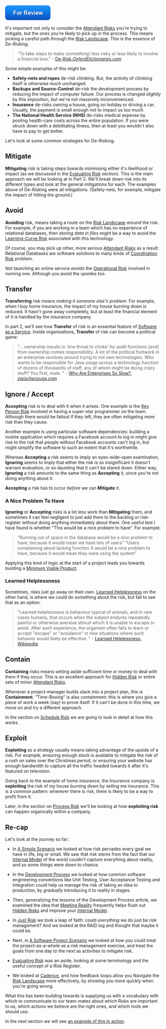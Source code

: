 ![For Review](images/state/for-review.png)

It's important not only to consider the [Attendant Risks](Glossary#attendant-risk) you're trying to mitigate, but the ones you're likely to pick up in the process.  This means picking a careful path through the [Risk Landscape](Glossary#risk-landscape).  This is the essence of _De-Risking_. 

> "To take steps to make (something) less risky or less likely to involve a financial loss." - [De-Risk,_OxfordDictionaries.com_](https://en.oxforddictionaries.com/definition/de-risk)

Some simple examples of this might be:

- **Safety-nets and ropes** de-risk climbing.  But, the activity of climbing itself is otherwise much unchanged.
- **Backups and Source-Control** de-risk the development process by reducing the impact of computer failure.  Our process is changed _slightly_ by this imposition, but we're not massively inconvenienced.
- **Insurance** de-risks owning a house, going on holiday or driving a car.  Usually, the payment is small enough not to impact us too much.
- **The National Health Service (NHS)** de-risks medical expense by pooling health-care costs across the entire population.  If you were struck down with a debilitating illness, then at least you wouldn't also have to pay to get better. 

Let's look at some common strategies for De-Risking.

## Mitigate

**Mitigating** risk is taking steps towards minimising either it's likelihood or impact (as we discussed in the [Evaluating Risk](Evaluating-Risk) section).  This is the main approach we will be looking at in Part 2.   We'll break down risk into its different types and look at the general mitigations for each.  The examples above of De-Risking were all mitigations.  (Safety-nets, for example, mitigate the impact of hitting the ground.)  

## Avoid

**Avoiding** risk, means taking a route on the [Risk Landscape](Glossary#risk-landscape) _around_ the risk.  For example, if you are working in a team which has no experience of relational databases, then _storing data in files_ might be a way to avoid the [Learning-Curve Risk](Communication-Risk#learning-curve-risk) associated with this technology.  

Of course, you may pick up other, more serious [Attendant Risks](Glossary#attendant-risk) as a result: Relational Databases are software solutions to many kinds of [Coordination Risk](Coordination-Risk) problem.

_Not_ launching an online service _avoids_ the [Operational Risk](Operational-Risk) involved in running one.  Although you avoid the upsides too.

## Transfer

**Transferring** risk means _making it someone else's problem_.  For example, when I buy home insurance, the impact of my house burning down is reduced.  It hasn't gone away completely, but at least the financial element of it is handled by the insurance company.

In part 2, we'll see how **Transfer** of risk is an essential feature of [Software as a Service](Software-Dependency-Risk).  Inside organisations, **Transfer** of risk can become a political game:

> "... ownership results in ‘one throat to choke’ for audit functions [and] from ownership comes responsibility. A lot of the political footwork in an enterprise revolves around trying to not own technologies. Who wants to be responsible for Java usage across a technology function of dozens of thousands of staff, any of whom might be doing crazy stuff? You first, mate. " - [Why Are Enterprises So Slow?, _zwischenzugs.com_](https://zwischenzugs.com/2018/10/02/why-are-enterprises-so-slow/)

## Ignore / Accept

**Accepting** risk is to deal with it when it arises.   One example is the [Key Person Risk](Scarcity-Risk#staff-risk) involved in having a super-star programmer on the team.  Although there would be fallout if they left, they are often mitigating more risk than they cause.  

Another example is using particular software dependencies:   building a mobile application which requires a Facebook account to log in might give rise to the risk that people without Facebook accounts can't log in, but might simplify the software to such an extent that it's worthwhile.

Whereas **Accepting** a risk seems to imply an eyes-wide-open examination, **Ignoring** seems to imply that either the risk is so insignificant it doesn't warrant evaluation, or so daunting that it can't be stared down.  Either way, **Ignoring** a risk amounts to the same thing as **Accepting** it, since you're not doing anything about it. 

**Accepting** a risk has to occur _before_ we can **Mitigate** it.  

### A Nice Problem To Have

**Ignoring** or **Accepting** risks is a lot less work than **Mitigating** them, and sometimes it can feel negligent to just add them to the backlog or risk-register without doing anything immediately about them.  One useful test I have found is whether "This would be a nice problem to have".  For example:

> "Running out of space in the database would be a nice problem to have, because it would mean we have lots of users"
> "Users complaining about lacking function X would be a nice problem to have, because it would mean they were using the system"

Applying this kind of logic at the start of a project leads you towards building a [Minimum Viable Product](https://en.wikipedia.org/wiki/Minimum_viable_product).

### Learned Helplessness

Sometimes, risks just go away on their own.  [Learned Helplessness](https://en.wikipedia.org/wiki/Learned_helplessness) on the other hand, is where we _could_ do something about the risk, but fail to see that as an option:

> "Learned helplessness is behaviour typical of animals, and in rare cases humans, that occurs when the subject endures repeatedly painful or otherwise aversive stimuli which it is unable to escape or avoid. After such experience, the organism often fails to learn or accept "escape" or "avoidance" in new situations where such behavior would likely be effective. " - [Learned Helplessness, _Wikipedia_](https://en.wikipedia.org/wiki/Learned_helplessness)

## Contain

**Containing** risks means setting aside sufficient time or money to deal with them if they occur.  This is an excellent approach for [Hidden Risk](Glossary#hidden-risk) or entire sets of minor [Attendant Risks](Glossary#attendant-risk).  

Whenever a project-manager builds slack into a project plan, this is **Containment**.   "Time-Boxing" is also containment: this is where you give a piece of work a week (say) to prove itself.  If it can't be done in this time, we move on and try a different approach.

In the section on [Schedule Risk](Scarcity-Risk#schedule-risk) we are going to look in detail at how this works. 

## Exploit

**Exploiting** as a strategy usually means taking advantage of the upside of a risk.   For example, ensuring enough stock is available to mitigate the risk of a rush on sales over the Christmas period, or ensuring your website has enough bandwidth to capture all the traffic headed towards it after it's featured on television.  

Going back to the example of home insurance, the Insurance company is **exploiting** the risk of my house burning down by selling me insurance.  This is a common pattern:  wherever there is risk, there is likely to be a way to profit from it.  

Later, in the section on [Process Risk](Process-Risk) we'll be looking at how **exploiting risk** can happen organically within a company. 

## Re-cap

Let's look at the journey so far:

 - In [A Simple Scenario](A-Simple-Scenario) we looked at how risk pervades every goal we have in life, big or small.  We saw that risk stems from the fact that our [Internal Model](Glossary#Internal-Model) of the world couldn't capture everything about reality, and so some things were down to chance.  
 
 - In the [Development Process](Development-Process) we looked at how common software engineering conventions like Unit Testing, User Acceptance Testing and Integration could help us manage the risk of taking an idea to production, by _gradually_ introducing it to reality in stages.

 - Then, generalizing the lessons of the Development Process article, we examined the idea that [Meeting Reality](Meeting-Reality) frequently helps flush out [Hidden Risks](Glossary#hidden-risk) and improve your [Internal Model](Glossary#Internal-Model).
 
 - In [Just Risk](Just-Risk) we took a leap of faith: could _everything_ we do just be risk management?  And we looked at the RAID log and thought that maybe it could be.   
 
 - Next, in [A Software Project Scenario](Software-Project-Scenario) we looked at how you could treat the project-as-a-whole as a risk management exercise, and treat the goals from one day to the next as activities to mitigate risk.
 
 - [Evaluating Risk](Evaluating-Risk) was an aside, looking at some terminology and the useful concept of a Risk Register.
 
 - We looked at [Cadence](Cadence), and how feedback loops allow you Navigate the [Risk Landscape](Glossary#risk-landscape) more effectively, by showing you more quickly when you're going wrong.
 
What this has been building towards is supplying us with a vocabulary with which to communicate to our team-mates about which Risks are important to us, which actions we believe are the right ones, and which tools we should use.

In the next section we will see [an example of this in action](A-Conversation).


